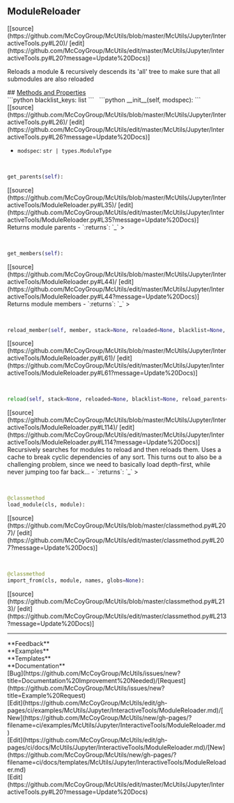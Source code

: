 ## <a id="McUtils.Jupyter.InteractiveTools.ModuleReloader">ModuleReloader</a> 

<div class="docs-source-link" markdown="1">
[[source](https://github.com/McCoyGroup/McUtils/blob/master/McUtils/Jupyter/InteractiveTools.py#L20)/
[edit](https://github.com/McCoyGroup/McUtils/edit/master/McUtils/Jupyter/InteractiveTools.py#L20?message=Update%20Docs)]
</div>

Reloads a module & recursively descends its 'all' tree
to make sure that all submodules are also reloaded







<div class="collapsible-section">
 <div class="collapsible-section collapsible-section-header" markdown="1">
## <a class="collapse-link" data-toggle="collapse" href="#methods" markdown="1"> Methods and Properties</a> <a class="float-right" data-toggle="collapse" href="#methods"><i class="fa fa-chevron-down"></i></a>
 </div>
 <div class="collapsible-section collapsible-section-body collapse show" id="methods" markdown="1">
 ```python
blacklist_keys: list
```
<a id="McUtils.Jupyter.InteractiveTools.ModuleReloader.__init__" class="docs-object-method">&nbsp;</a> 
```python
__init__(self, modspec): 
```
<div class="docs-source-link" markdown="1">
[[source](https://github.com/McCoyGroup/McUtils/blob/master/McUtils/Jupyter/InteractiveTools.py#L26)/
[edit](https://github.com/McCoyGroup/McUtils/edit/master/McUtils/Jupyter/InteractiveTools.py#L26?message=Update%20Docs)]
</div>

  - `modspec`: `str | types.ModuleType`
    >


<a id="McUtils.Jupyter.InteractiveTools.ModuleReloader.get_parents" class="docs-object-method">&nbsp;</a> 
```python
get_parents(self): 
```
<div class="docs-source-link" markdown="1">
[[source](https://github.com/McCoyGroup/McUtils/blob/master/McUtils/Jupyter/InteractiveTools/ModuleReloader.py#L35)/
[edit](https://github.com/McCoyGroup/McUtils/edit/master/McUtils/Jupyter/InteractiveTools/ModuleReloader.py#L35?message=Update%20Docs)]
</div>
Returns module parents
  - `:returns`: `_`
    >


<a id="McUtils.Jupyter.InteractiveTools.ModuleReloader.get_members" class="docs-object-method">&nbsp;</a> 
```python
get_members(self): 
```
<div class="docs-source-link" markdown="1">
[[source](https://github.com/McCoyGroup/McUtils/blob/master/McUtils/Jupyter/InteractiveTools/ModuleReloader.py#L44)/
[edit](https://github.com/McCoyGroup/McUtils/edit/master/McUtils/Jupyter/InteractiveTools/ModuleReloader.py#L44?message=Update%20Docs)]
</div>
Returns module members
  - `:returns`: `_`
    >


<a id="McUtils.Jupyter.InteractiveTools.ModuleReloader.reload_member" class="docs-object-method">&nbsp;</a> 
```python
reload_member(self, member, stack=None, reloaded=None, blacklist=None, reload_parents=True, verbose=False, print_indent=''): 
```
<div class="docs-source-link" markdown="1">
[[source](https://github.com/McCoyGroup/McUtils/blob/master/McUtils/Jupyter/InteractiveTools/ModuleReloader.py#L61)/
[edit](https://github.com/McCoyGroup/McUtils/edit/master/McUtils/Jupyter/InteractiveTools/ModuleReloader.py#L61?message=Update%20Docs)]
</div>


<a id="McUtils.Jupyter.InteractiveTools.ModuleReloader.reload" class="docs-object-method">&nbsp;</a> 
```python
reload(self, stack=None, reloaded=None, blacklist=None, reload_parents=True, verbose=False, print_indent=''): 
```
<div class="docs-source-link" markdown="1">
[[source](https://github.com/McCoyGroup/McUtils/blob/master/McUtils/Jupyter/InteractiveTools/ModuleReloader.py#L114)/
[edit](https://github.com/McCoyGroup/McUtils/edit/master/McUtils/Jupyter/InteractiveTools/ModuleReloader.py#L114?message=Update%20Docs)]
</div>
Recursively searches for modules to reload and then reloads them.
Uses a cache to break cyclic dependencies of any sort.
This turns out to also be a challenging problem, since we need to basically
load depth-first, while never jumping too far back...
  - `:returns`: `_`
    >


<a id="McUtils.Jupyter.InteractiveTools.ModuleReloader.load_module" class="docs-object-method">&nbsp;</a> 
```python
@classmethod
load_module(cls, module): 
```
<div class="docs-source-link" markdown="1">
[[source](https://github.com/McCoyGroup/McUtils/blob/master/classmethod.py#L207)/
[edit](https://github.com/McCoyGroup/McUtils/edit/master/classmethod.py#L207?message=Update%20Docs)]
</div>


<a id="McUtils.Jupyter.InteractiveTools.ModuleReloader.import_from" class="docs-object-method">&nbsp;</a> 
```python
@classmethod
import_from(cls, module, names, globs=None): 
```
<div class="docs-source-link" markdown="1">
[[source](https://github.com/McCoyGroup/McUtils/blob/master/classmethod.py#L213)/
[edit](https://github.com/McCoyGroup/McUtils/edit/master/classmethod.py#L213?message=Update%20Docs)]
</div>
 </div>
</div>












---


<div markdown="1" class="text-secondary">
<div class="container">
  <div class="row">
   <div class="col" markdown="1">
**Feedback**   
</div>
   <div class="col" markdown="1">
**Examples**   
</div>
   <div class="col" markdown="1">
**Templates**   
</div>
   <div class="col" markdown="1">
**Documentation**   
</div>
   <div class="col" markdown="1">
   
</div>
   <div class="col" markdown="1">
   
</div>
   <div class="col" markdown="1">
   
</div>
</div>
  <div class="row">
   <div class="col" markdown="1">
[Bug](https://github.com/McCoyGroup/McUtils/issues/new?title=Documentation%20Improvement%20Needed)/[Request](https://github.com/McCoyGroup/McUtils/issues/new?title=Example%20Request)   
</div>
   <div class="col" markdown="1">
[Edit](https://github.com/McCoyGroup/McUtils/edit/gh-pages/ci/examples/McUtils/Jupyter/InteractiveTools/ModuleReloader.md)/[New](https://github.com/McCoyGroup/McUtils/new/gh-pages/?filename=ci/examples/McUtils/Jupyter/InteractiveTools/ModuleReloader.md)   
</div>
   <div class="col" markdown="1">
[Edit](https://github.com/McCoyGroup/McUtils/edit/gh-pages/ci/docs/McUtils/Jupyter/InteractiveTools/ModuleReloader.md)/[New](https://github.com/McCoyGroup/McUtils/new/gh-pages/?filename=ci/docs/templates/McUtils/Jupyter/InteractiveTools/ModuleReloader.md)   
</div>
   <div class="col" markdown="1">
[Edit](https://github.com/McCoyGroup/McUtils/edit/master/McUtils/Jupyter/InteractiveTools.py#L20?message=Update%20Docs)   
</div>
   <div class="col" markdown="1">
   
</div>
   <div class="col" markdown="1">
   
</div>
   <div class="col" markdown="1">
   
</div>
</div>
</div>
</div>
